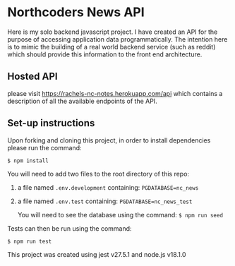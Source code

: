 # Northcoders News API

Here is my solo backend javascript project.
I have created an API for the purpose of accessing application data programmatically. The intention here is to mimic the building of a real world backend service (such as reddit) which should provide this information to the front end architecture.

## Hosted API

please visit https://rachels-nc-notes.herokuapp.com/api which contains a description of all the available endpoints of the API.

## Set-up instructions

Upon forking and cloning this project, in order to install dependencies please run the command:

```
$ npm install
```

You will need to add two files to the root directory of this repo:

1. a file named `.env.development` containing:
   `PGDATABASE=nc_news`

2. a file named `.env.test` containing:
   `PGDATABASE=nc_news_test`

   You will need to see the database using the command:
   `$ npm run seed `

Tests can then be run using the command:
 ```
$ npm run test
```

This project was created using jest v27.5.1 and node.js v18.1.0
